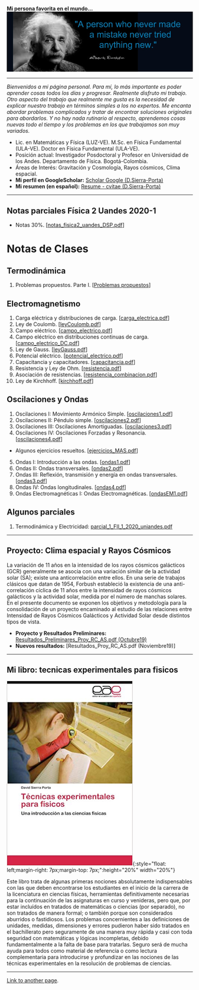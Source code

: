 **Mi persona favorita en el mundo...** 
![einstein](albert_einstein-1741596.jpg)

<HR>

_Bienvenidos a mi página personal. Para mí, lo más importante es poder aprender cosas todos los días y progresar. Realmente disfruto mi trabajo. Otro aspecto del trabajo que realmente me gusta es la necesidad de explicar nuestro trabajo en términos simples a los no expertos. Me encanta abordar problemas complicados y tratar de encontrar soluciones originales para abordarlos. Y no hay nada rutinario al respecto, aprendemos cosas nuevas todo el tiempo y los problemas en los que trabajamos son muy variados._

- Lic. en Matemáticas y Física (LUZ-VE). M.Sc. en Física Fundamental (ULA-VE). Doctor en Física Fundamental (ULA-VE).
- Posición actual: Investigador Posdoctoral y Profesor en Universidad de los Andes. Departamento de Física. Bogotá-Colombia.
- Áreas de Interés: Gravitación y Cosmología, Rayos cósmicos, Clima espacial.
- __Mi perfil en GoogleScholar:__ [Scholar Google (D.Sierra-Porta)](https://scholar.google.com.co/citations?hl=en&user=-OInFfYAAAAJ&view_op=list_works&gmla=AJsN-F7XuqTMYbq3zhhnTvkctjh0m8aA-HAWT2JE20Rk-y7YgE79tUsEMI9zUJNv_7eufdW6A4BcXODNOXgGz-4WUL4yePdvZaYexF-GJeZ_fZXGEJQ9J3o)
- __Mi resumen (en español):__ [Resume - cvitae (D.Sierra-Porta)](cvdavid_resumen2.pdf)

<HR>

## Notas parciales Física 2 Uandes 2020-1
- Notas 30%. [[notas_fisica2_uandes_DSP.pdf](varios/notas_fisica2_uandes_DSP.pdf)]

# Notas de Clases
## Termodinámica
1. Problemas propuestos. Parte I. [[Problemas propuestos](termodinamica/problemasI_fisicaII_uniandes.pdf)]

## Electromagnetismo
1. Carga eléctrica y distribuciones de carga. [[carga_electrica.pdf](electromagnetismo/carga_electrica.pdf)]
2. Ley de Coulomb. [[leyCoulomb.pdf](electromagnetismo/leyCoulomb.pdf)]
3. Campo eléctrico. [[campo_electrico.pdf](electromagnetismo/campo_electrico.pdf)]
4. Campo eléctrico en distribuciones continuas de carga. [[campo_electrico_DC.pdf](electromagnetismo/campo_electrico_DC.pdf)]
5. Ley de Gauss. [[leyGauss.pdf](electromagnetismo/leyGauss.pdf)]
6. Potencial eléctrico. [[potencial_electrico.pdf](electromagnetismo/potencial_electrico.pdf)]
7. Capacitancia y capacitadores. [[capacitancia.pdf](electromagnetismo/capacitancia.pdf)]
8. Resistencia y Ley de Ohm. [[resistencia.pdf](electromagnetismo/resistencia.pdf)]
9. Asociación de resistencias. [[resistencia_combinacion.pdf](electromagnetismo/resistencia_combinacion.pdf)]
10. Ley de Kirchhoff. [[kirchhoff.pdf](electromagnetismo/kirchhoff.pdf)]


## Oscilaciones y Ondas
1. Oscilaciones I: Movimiento Armónico Simple. [[oscilaciones1.pdf](ondas/oscilaciones1.pdf)]
2. Oscilaciones II: Péndulo simple. [[oscilaciones2.pdf](ondas/oscilaciones2.pdf)]
3. Oscilaciones III: Oscilaciones Amortiguadas. [[oscilaciones3.pdf](ondas/oscilaciones3.pdf)]
4. Oscilaciones IV: Oscilaciones Forzadas y Resonancia. [[oscilaciones4.pdf](ondas/oscilaciones4.pdf)]
  - Algunos ejercicios resueltos. [[ejercicios_MAS.pdf](ondas/ejerciciosMAS.pdf)]
5. Ondas I: Introducción a las ondas. [[ondas1.pdf](ondas/ondas1.pdf)]
6. Ondas II: Ondas transversales. [[ondas2.pdf](ondas/ondas2.pdf)]
7. Ondas III: Reflexión, transmisión y energía en ondas transversales. [[ondas3.pdf](ondas/ondas3.pdf)]
8. Ondas IV: Ondas longitudinales. [[ondas4.pdf](ondas/ondas4.pdf)]
9. Ondas Electromagnéticas I: Ondas Electromagnéticas. [[ondasEM1.pdf](ondas/ondasEM1.pdf)]

## Algunos parciales
1. Termodinámica y Electricidad: [parcial_1_FII_1_2020_uniandes.pdf](parciales/parcial_1_FII_1_2020_uniandes.pdf)

<HR>

## Proyecto: Clima espacial y Rayos Cósmicos

La variación de 11 años en la intensidad de los rayos cósmicos galácticos (GCR) generalmente se asocia con una variación similar de la actividad solar (SA); existe una anticorrelación entre ellos. En una serie de trabajos clásicos que datan de 1954, Forbush estableció la existencia de una anti-correlación cíclica de 11 años entre la intensidad de rayos cósmicos galácticos y la actividad solar, medida por el número de manchas solares. En el presente documento se exponen los objetivos y metodología para la consolidación de un proyecto encaminado al estudio de las relaciones entre Intensidad de Rayos Cósmicos Galácticos y Actividad Solar desde distintos tipos de vista.

- **Proyecto y Resultados Preliminares:** [Resultados_Preliminares_Proy_RC_AS.pdf (Octubre19)](rayos_cosmicos/Resultados_Preliminares_Proy_RC_AS.pdf)
- **Nuevos resultados:** [Resultados_Proy_RC_AS.pdf (Noviembre19)]

<HR>
  
## Mi libro: tecnicas experimentales para fisicos
![libro](DSP_libro.jpg){:style="float: left;margin-right: 7px;margin-top: 7px;":height="20%" width="20%"}

Este libro trata de algunas primeras nociones absolutamente indispensables con las que deben encontrarse los estudiantes en el inicio de la carrera de la licenciatura en ciencias físicas, herramientas definitivamente necesarias para la continuación de las asignaturas en curso y venideras, pero que, por estar incluídos en tratados de matemáticas o ciencias (por separado), no son tratados de manera formal; o también porque son considerados aburridos o fastidiosos. Los problemas concernientes a las definiciones de unidades, medidas, dimensiones y errores pudieron haber sido tratados en el bachillerato pero seguramente de una manera muy rápida y casi con toda seguridad con matemáticas y lógicas incompletas, debido fundamentalmente a la falta de base para tratarlas. Seguro será de mucha ayuda para todos como material de referencia o como lectura complementaria para introducirse y profundizar en las nociones de las técnicas experimentales en la resolución de problemas de ciencias.

<HR>

[Link to another page](./another-page.html).
